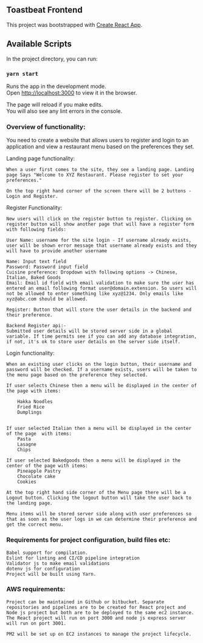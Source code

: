 ## Toastbeat Frontend

This project was bootstrapped with [Create React App](https://github.com/facebook/create-react-app).

## Available Scripts

In the project directory, you can run:

### `yarn start`

Runs the app in the development mode.\
Open [http://localhost:3000](http://localhost:3000) to view it in the browser.

The page will reload if you make edits.\
You will also see any lint errors in the console.


### Overview of functionality:

You need to create a website that allows users to register and login to an application and
view a restaurant menu based on the preferences they set.

Landing page functionality:

	When a user first comes to the site, they see a landing page. Landing page Says "Welcome to XYZ Restaurant. Please register to set your preferences."

	On the top right hand corner of the screen there will be 2 buttons - Login and Register.

Register Functionality:

	New users will click on the register button to register. Clicking on register button will show another page that will have a register form with following fields:

	User Name: username for the site login - If username already exists, user will be shown error message that username already exists and they will have to provide another username

	Name: Input text field
	Password: Password input field
	Cuisine preference: Dropdown with following options -> Chinese, Italian, Baked Goods
	Email: Email id field with email validation to make sure the user has entered an email following format user@domain.extension. So users will not be allowed to enter something like xyz@1234. Only emails like xyz@abc.com should be allowed.

	Register: Button that will store the user details in the backend and their preference.

	Backend Register api:-
	Submitted user details will be stored server side in a global variable. If time permits see if you can add any database integration, if not, it's ok to store user details on the server side itself.

Login functionality:

	When an existing user clicks on the login button, their username and password will be checked. If a username exists, users will be taken to the menu page based on the preference they selected.

	If user selects Chinese then a menu will be displayed in the center of the page with items:

		Hakka Noodles
		Fried Rice
		Dumplings


	If user selected Italian then a menu will be displayed in the center of the page  with items:
		Pasta
		Lasagne
		Chips

	If user selected Bakedgoods then a menu will be displayed in the center of the page with items:
		Pineapple Pastry
		Chocolate cake
		Cookies

	At the top right hand side corner of the Menu page there will be a Logout button. Clicking the logout button will take the user back to the landing page.

	Menu items will be stored server side along with user preferences so that as soon as the user logs in we can determine their preference and get the correct menu.

### Requirements for project configuration, build files etc:
	Babel support for compilation.
	Eslint for linting and CI/CD pipeline integration
	Validator js to make email validations
	dotenv js for configuration
	Project will be built using Yarn.

### AWS requirements:
	Project can be maintained in Github or bitbucket. Separate repositories and pipelines are to be created for React project and Node js project but both are to be deployed to the same ec2 instance.
	The React project will run on port 3000 and node js express server will run on port 3001.

	PM2 will be set up on EC2 instances to manage the project lifecycle.
